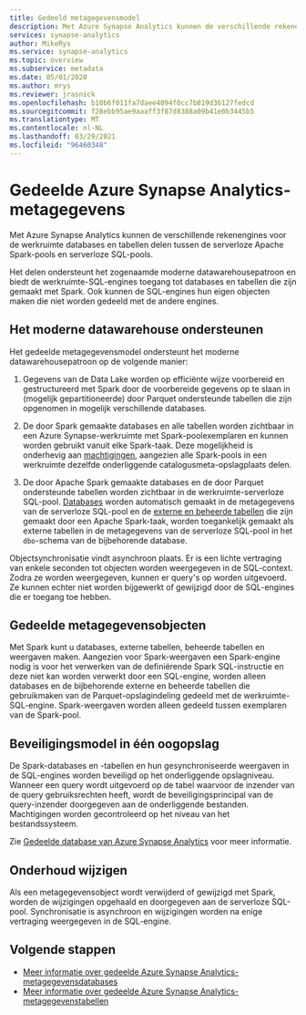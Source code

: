 ```yaml
---
title: Gedeeld metagegevensmodel
description: Met Azure Synapse Analytics kunnen de verschillende rekenengines voor de werkruimte databases en tabellen delen tussen de serverloze Apache Spark-pools, de serverloze SQL-pool en toegewezen SQL-pools.
services: synapse-analytics
author: MikeRys
ms.service: synapse-analytics
ms.topic: overview
ms.subservice: metadata
ms.date: 05/01/2020
ms.author: mrys
ms.reviewer: jrasnick
ms.openlocfilehash: b10b6f011fa7daee4094f0cc7b819d36127fedcd
ms.sourcegitcommit: f28ebb95ae9aaaff3f87d8388a09b41e0b3445b5
ms.translationtype: MT
ms.contentlocale: nl-NL
ms.lasthandoff: 03/29/2021
ms.locfileid: "96460348"
---
```

# <a name="azure-synapse-analytics-shared-metadata"></a>Gedeelde Azure Synapse Analytics-metagegevens

Met Azure Synapse Analytics kunnen de verschillende rekenengines voor de werkruimte databases en tabellen delen tussen de serverloze Apache Spark-pools en serverloze SQL-pools.

Het delen ondersteunt het zogenaamde moderne datawarehousepatroon en biedt de werkruimte-SQL-engines toegang tot databases en tabellen die zijn gemaakt met Spark. Ook kunnen de SQL-engines hun eigen objecten maken die niet worden gedeeld met de andere engines.

## <a name="support-the-modern-data-warehouse"></a>Het moderne datawarehouse ondersteunen

Het gedeelde metagegevensmodel ondersteunt het moderne datawarehousepatroon op de volgende manier:

1. Gegevens van de Data Lake worden op efficiënte wijze voorbereid en gestructureerd met Spark door de voorbereide gegevens op te slaan in (mogelijk gepartitioneerde) door Parquet ondersteunde tabellen die zijn opgenomen in mogelijk verschillende databases.

2. De door Spark gemaakte databases en alle tabellen worden zichtbaar in een Azure Synapse-werkruimte met Spark-poolexemplaren en kunnen worden gebruikt vanuit elke Spark-taak. Deze mogelijkheid is onderhevig aan [machtigingen](#security-model-at-a-glance), aangezien alle Spark-pools in een werkruimte dezelfde onderliggende catalogusmeta-opslagplaats delen.

3. De door Apache Spark gemaakte databases en de door Parquet ondersteunde tabellen worden zichtbaar in de werkruimte-serverloze SQL-pool. [Databases](database.md) worden automatisch gemaakt in de metagegevens van de serverloze SQL-pool en de [externe en beheerde tabellen](table.md) die zijn gemaakt door een Apache Spark-taak, worden toegankelijk gemaakt als externe tabellen in de metagegevens van de serverloze SQL-pool in het `dbo`-schema van de bijbehorende database. 

<!--[INSERT PICTURE]-->

<!--__Figure 1 -__ Supporting the Modern Data Warehouse Pattern with shared metadata-->

Objectsynchronisatie vindt asynchroon plaats. Er is een lichte vertraging van enkele seconden tot objecten worden weergegeven in de SQL-context. Zodra ze worden weergegeven, kunnen er query's op worden uitgevoerd. Ze kunnen echter niet worden bijgewerkt of gewijzigd door de SQL-engines die er toegang toe hebben.

## <a name="shared-metadata-objects"></a>Gedeelde metagegevensobjecten

Met Spark kunt u databases, externe tabellen, beheerde tabellen en weergaven maken. Aangezien voor Spark-weergaven een Spark-engine nodig is voor het verwerken van de definiërende Spark SQL-instructie en deze niet kan worden verwerkt door een SQL-engine, worden alleen databases en de bijbehorende externe en beheerde tabellen die gebruikmaken van de Parquet-opslagindeling gedeeld met de werkruimte-SQL-engine. Spark-weergaven worden alleen gedeeld tussen exemplaren van de Spark-pool.

## <a name="security-model-at-a-glance"></a>Beveiligingsmodel in één oogopslag

De Spark-databases en -tabellen en hun gesynchroniseerde weergaven in de SQL-engines worden beveiligd op het onderliggende opslagniveau. Wanneer een query wordt uitgevoerd op de tabel waarvoor de inzender van de query gebruiksrechten heeft, wordt de beveiligingsprincipal van de query-inzender doorgegeven aan de onderliggende bestanden. Machtigingen worden gecontroleerd op het niveau van het bestandssysteem.

Zie [Gedeelde database van Azure Synapse Analytics](database.md) voor meer informatie.

## <a name="change-maintenance"></a>Onderhoud wijzigen

Als een metagegevensobject wordt verwijderd of gewijzigd met Spark, worden de wijzigingen opgehaald en doorgegeven aan de serverloze SQL-pool. Synchronisatie is asynchroon en wijzigingen worden na enige vertraging weergegeven in de SQL-engine.

## <a name="next-steps"></a>Volgende stappen

- [Meer informatie over gedeelde Azure Synapse Analytics-metagegevensdatabases](database.md)
- [Meer informatie over gedeelde Azure Synapse Analytics-metagegevenstabellen](table.md)

